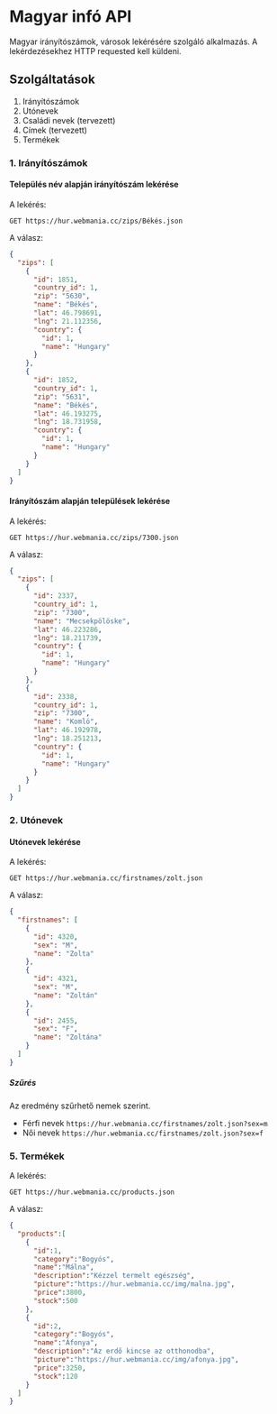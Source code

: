 # Magyar infó API

Magyar irányítószámok, városok lekérésére szolgáló alkalmazás. A lekérdezésekhez HTTP requested kell küldeni.

## Szolgáltatások

1. Irányítószámok
2. Utónevek
3. Családi nevek (tervezett)
4. Címek (tervezett)
5. Termékek


### 1. Irányítószámok

#### Település név alapján irányítószám lekérése

A lekérés:

    GET https://hur.webmania.cc/zips/Békés.json

A válasz:

````json
{
  "zips": [
    {
      "id": 1851,
      "country_id": 1,
      "zip": "5630",
      "name": "Békés",
      "lat": 46.798691,
      "lng": 21.112356,
      "country": {
        "id": 1,
        "name": "Hungary"
      }
    },
    {
      "id": 1852,
      "country_id": 1,
      "zip": "5631",
      "name": "Békés",
      "lat": 46.193275,
      "lng": 18.731958,
      "country": {
        "id": 1,
        "name": "Hungary"
      }
    }
  ]
}
````

#### Irányítószám alapján települések lekérése

A lekérés:

    GET https://hur.webmania.cc/zips/7300.json

A válasz:

````json
{
  "zips": [
    {
      "id": 2337,
      "country_id": 1,
      "zip": "7300",
      "name": "Mecsekpölöske",
      "lat": 46.223286,
      "lng": 18.211739,
      "country": {
        "id": 1,
        "name": "Hungary"
      }
    },
    {
      "id": 2338,
      "country_id": 1,
      "zip": "7300",
      "name": "Komló",
      "lat": 46.192978,
      "lng": 18.251213,
      "country": {
        "id": 1,
        "name": "Hungary"
      }
    }
  ]
}
````

### 2. Utónevek

#### Utónevek lekérése

A lekérés:

    GET https://hur.webmania.cc/firstnames/zolt.json

A válasz:

````json
{
  "firstnames": [
    {
      "id": 4320,
      "sex": "M",
      "name": "Zolta"
    },
    {
      "id": 4321,
      "sex": "M",
      "name": "Zoltán"
    },
    {
      "id": 2455,
      "sex": "F",
      "name": "Zoltána"
    }
  ]
}
````

##### Szűrés

Az eredmény szűrhető nemek szerint.

* Férfi nevek `https://hur.webmania.cc/firstnames/zolt.json?sex=m`</li>
* Női nevek `https://hur.webmania.cc/firstnames/zolt.json?sex=f`</li>

### 5. Termékek

A lekérés:

    GET https://hur.webmania.cc/products.json

A válasz:

````json
{
  "products":[
    {
      "id":1,
      "category":"Bogyós",
      "name":"Málna",
      "description":"Kézzel termelt egészség",
      "picture":"https://hur.webmania.cc/img/malna.jpg",
      "price":3800,
      "stock":500
    },
    {
      "id":2,
      "category":"Bogyós",
      "name":"Áfonya",
      "description":"Az erdő kincse az otthonodba",
      "picture":"https://hur.webmania.cc/img/afonya.jpg",
      "price":3250,
      "stock":120
    }
  ]
}
````
